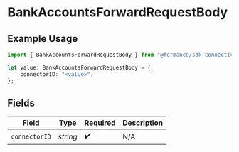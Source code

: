 # BankAccountsForwardRequestBody

## Example Usage

```typescript
import { BankAccountsForwardRequestBody } from "@formance/sdk-connectivity/models/operations";

let value: BankAccountsForwardRequestBody = {
    connectorID: "<value>",
};
```

## Fields

| Field              | Type               | Required           | Description        |
| ------------------ | ------------------ | ------------------ | ------------------ |
| `connectorID`      | *string*           | :heavy_check_mark: | N/A                |